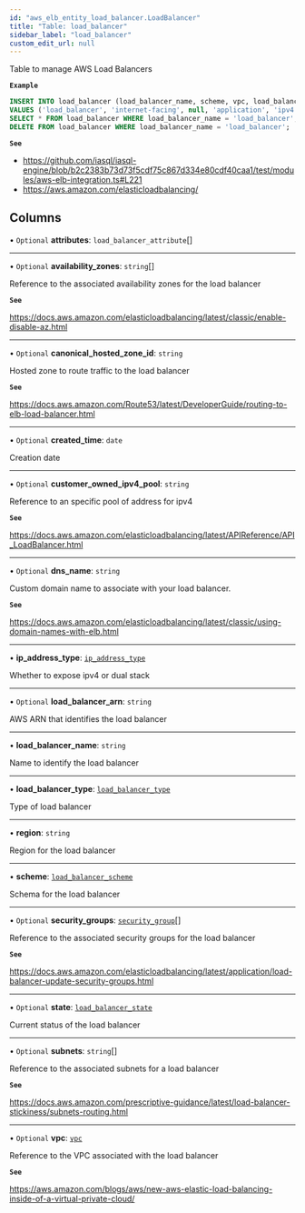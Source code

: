 ```yaml
---
id: "aws_elb_entity_load_balancer.LoadBalancer"
title: "Table: load_balancer"
sidebar_label: "load_balancer"
custom_edit_url: null
---
```


Table to manage AWS Load Balancers

**`Example`**

```sql
INSERT INTO load_balancer (load_balancer_name, scheme, vpc, load_balancer_type, ip_address_type)
VALUES ('load_balancer', 'internet-facing', null, 'application', 'ipv4');
SELECT * FROM load_balancer WHERE load_balancer_name = 'load_balancer';
DELETE FROM load_balancer WHERE load_balancer_name = 'load_balancer';
```

**`See`**

 - https://github.com/iasql/iasql-engine/blob/b2c2383b73d73f5cdf75c867d334e80cdf40caa1/test/modules/aws-elb-integration.ts#L221
 - https://aws.amazon.com/elasticloadbalancing/

## Columns

• `Optional` **attributes**: `load_balancer_attribute`[]

___

• `Optional` **availability\_zones**: `string`[]

Reference to the associated availability zones for the load balancer

**`See`**

https://docs.aws.amazon.com/elasticloadbalancing/latest/classic/enable-disable-az.html

___

• `Optional` **canonical\_hosted\_zone\_id**: `string`

Hosted zone to route traffic to the load balancer

**`See`**

https://docs.aws.amazon.com/Route53/latest/DeveloperGuide/routing-to-elb-load-balancer.html

___

• `Optional` **created\_time**: `date`

Creation date

___

• `Optional` **customer\_owned\_ipv4\_pool**: `string`

Reference to an specific pool of address for ipv4

**`See`**

https://docs.aws.amazon.com/elasticloadbalancing/latest/APIReference/API_LoadBalancer.html

___

• `Optional` **dns\_name**: `string`

Custom domain name to associate with your load balancer.

**`See`**

https://docs.aws.amazon.com/elasticloadbalancing/latest/classic/using-domain-names-with-elb.html

___

• **ip\_address\_type**: [`ip_address_type`](../enums/aws_elb_entity_load_balancer.IpAddressType.md)

Whether to expose ipv4 or dual stack

___

• `Optional` **load\_balancer\_arn**: `string`

AWS ARN that identifies the load balancer

___

• **load\_balancer\_name**: `string`

Name to identify the load balancer

___

• **load\_balancer\_type**: [`load_balancer_type`](../enums/aws_elb_entity_load_balancer.LoadBalancerTypeEnum.md)

Type of load balancer

___

• **region**: `string`

Region for the load balancer

___

• **scheme**: [`load_balancer_scheme`](../enums/aws_elb_entity_load_balancer.LoadBalancerSchemeEnum.md)

Schema for the load balancer

___

• `Optional` **security\_groups**: [`security_group`](aws_security_group_entity.SecurityGroup.md)[]

Reference to the associated security groups for the load balancer

**`See`**

https://docs.aws.amazon.com/elasticloadbalancing/latest/application/load-balancer-update-security-groups.html

___

• `Optional` **state**: [`load_balancer_state`](../enums/aws_elb_entity_load_balancer.LoadBalancerStateEnum.md)

Current status of the load balancer

___

• `Optional` **subnets**: `string`[]

Reference to the associated subnets for a load balancer

**`See`**

https://docs.aws.amazon.com/prescriptive-guidance/latest/load-balancer-stickiness/subnets-routing.html

___

• `Optional` **vpc**: [`vpc`](aws_vpc_entity_vpc.Vpc.md)

Reference to the VPC associated with the load balancer

**`See`**

https://aws.amazon.com/blogs/aws/new-aws-elastic-load-balancing-inside-of-a-virtual-private-cloud/
